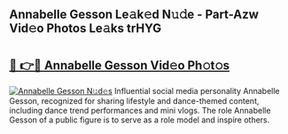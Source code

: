 ## Annabelle Gesson Le𝚊k𝚎d N𝚞𝚍e - Part-Azw Vid𝚎o Photos Le𝚊ks trHYG

# <h2><a href="http://fbb9i75.evod.top/?m=Annabelle+Gesson">🔗 👉🔴 Annabelle Gesson Vid𝚎o Ph𝚘t𝚘s</a></h2>

[![Annabelle Gesson N𝚞d𝚎s](https://i.imgur.com/8V9OHl7.gif)](http://fbb9i75.evod.top/?m=Annabelle+Gesson)
Influential social media personality Annabelle Gesson, recognized for sharing lifestyle and dance-themed content, including dance trend performances and mini vlogs. The role Annabelle Gesson of a public figure is to serve as a role model and inspire others. 

